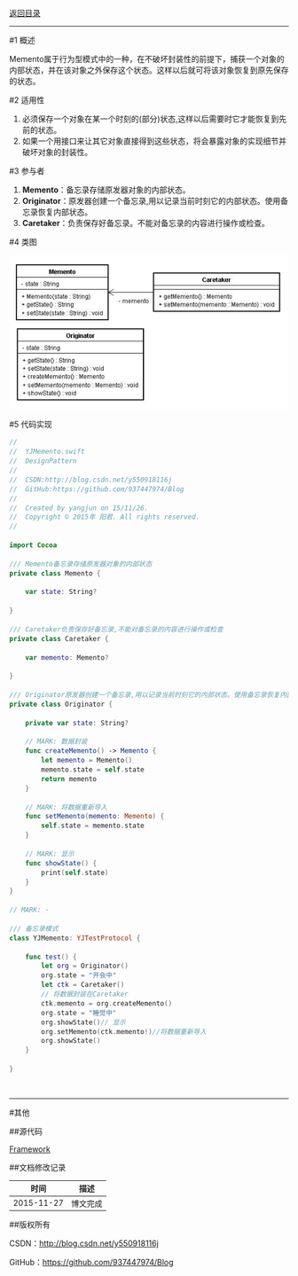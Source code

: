 [返回目录](https://github.com/937447974/Blog/blob/master/架构设计/23设计模式之目录.md)

----------

#1 概述

Memento属于行为型模式中的一种，在不破坏封装性的前提下，捕获一个对象的内部状态，并在该对象之外保存这个状态。这样以后就可将该对象恢复到原先保存的状态。

#2 适用性

1. 必须保存一个对象在某一个时刻的(部分)状态,这样以后需要时它才能恢复到先前的状态。
2. 如果一个用接口来让其它对象直接得到这些状态，将会暴露对象的实现细节并破坏对象的封装性。

#3 参与者

1. **Memento**：备忘录存储原发器对象的内部状态。
2. **Originator**：原发器创建一个备忘录,用以记录当前时刻它的内部状态。使用备忘录恢复内部状态。
3. **Caretaker**：负责保存好备忘录。不能对备忘录的内容进行操作或检查。

#4 类图

![DDl-1](https://raw.githubusercontent.com/937447974/Blog/master/Resources/2015112719.png)

#5 代码实现

```swift
//
//  YJMemento.swift
//  DesignPattern
//
//  CSDN:http://blog.csdn.net/y550918116j
//  GitHub:https://github.com/937447974/Blog
//
//  Created by yangjun on 15/11/26.
//  Copyright © 2015年 阳君. All rights reserved.
//

import Cocoa

/// Memento备忘录存储原发器对象的内部状态
private class Memento {
    
    var state: String?

}

/// Caretaker负责保存好备忘录,不能对备忘录的内容进行操作或检查
private class Caretaker {
    
    var memento: Memento?
    
}

/// Originator原发器创建一个备忘录,用以记录当前时刻它的内部状态。使用备忘录恢复内部状态
private class Originator {
    
    private var state: String?
    
    // MARK: 数据封装
    func createMemento() -> Memento {
        let memento = Memento()
        memento.state = self.state
        return memento
    }
    
    // MARK: 将数据重新导入
    func setMemento(memento: Memento) {
        self.state = memento.state
    }
    
    // MARK: 显示
    func showState() {
        print(self.state)
    }
}

// MARK: -

/// 备忘录模式
class YJMemento: YJTestProtocol {
    
    func test() {
        let org = Originator()
        org.state = "开会中"
        let ctk = Caretaker()
        // 将数据封装在Caretaker
        ctk.memento = org.createMemento()
        org.state = "睡觉中"
        org.showState()// 显示
        org.setMemento(ctk.memento!)//将数据重新导入
        org.showState()
    }
    
}
```

&#160;

----------

#其他

##源代码

[Framework](https://github.com/937447974/Framework)

##文档修改记录

| 时间 | 描述 |
| ---- | ---- |
| 2015-11-27 | 博文完成 |

##版权所有

CSDN：http://blog.csdn.net/y550918116j

GitHub：https://github.com/937447974/Blog